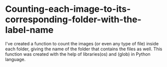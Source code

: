# Counting-each-image-to-its-corresponding-folder-with-the-label-name

I've created a function to count the images (or even any type of file) inside each folder, giving the name of the folder that contains the files as well.
This function was created with the help of libraries(os) and (glob) in Python language.
